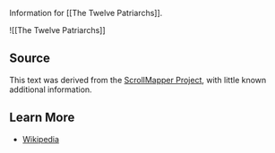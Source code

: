 Information for [[The Twelve Patriarchs]].

![[The Twelve Patriarchs]]
## Source
This text was derived from the [ScrollMapper Project](https://github.com/scrollmapper/bible_databases_deuterocanonical), with little known additional information.
## Learn More
- [Wikipedia](https://en.wikipedia.org/wiki/Testaments_of_the_Twelve_Patriarchs#Summary)